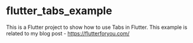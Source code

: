 # flutter_tabs_example

This is a Flutter project to show how to use Tabs in Flutter. This example is related to my blog post - https://flutterforyou.com/
